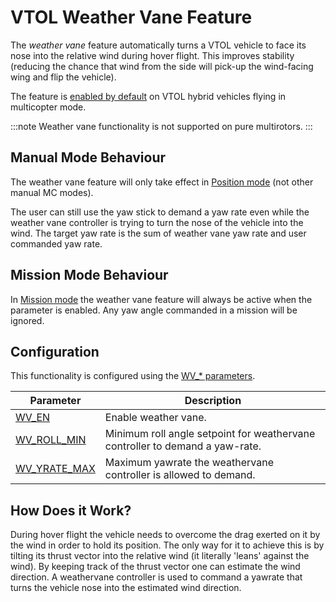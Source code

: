 # VTOL Weather Vane Feature

The *weather vane* feature automatically turns a VTOL vehicle to face its nose into the relative wind during hover flight. This improves stability (reducing the chance that wind from the side will pick-up the wind-facing wing and flip the vehicle).

The feature is [enabled by default](#configuration) on VTOL hybrid vehicles flying in multicopter mode.

:::note
Weather vane functionality is not supported on pure multirotors.
:::

## Manual Mode Behaviour

The weather vane feature will only take effect in [Position mode](../flight_modes/position_mc.md) (not other manual MC modes).

The user can still use the yaw stick to demand a yaw rate even while the weather vane controller is trying to turn the nose of the vehicle into the wind. The target yaw rate is the sum of weather vane yaw rate and user commanded yaw rate.

## Mission Mode Behaviour

In [Mission mode](../flight_modes/mission.md) the weather vane feature will always be active when the parameter is enabled. Any yaw angle commanded in a mission will be ignored.

<span id="configuration"></span>
## Configuration

This functionality is configured using the [WV_* parameters](../advanced_config/parameter_reference.md#WV_EN).

| Parameter                                                                | Description                                                                  |
| ------------------------------------------------------------------------ | ---------------------------------------------------------------------------- |
| [WV_EN](../advanced_config/parameter_reference.md#WV_EN)                 | Enable weather vane.                                                         |
| [WV_ROLL_MIN](../advanced_config/parameter_reference.md#WV_ROLL_MIN)   | Minimum roll angle setpoint for weathervane controller to demand a yaw-rate. |
| [WV_YRATE_MAX](../advanced_config/parameter_reference.md#WV_YRATE_MAX) | Maximum yawrate the weathervane controller is allowed to demand.             |


## How Does it Work?

During hover flight the vehicle needs to overcome the drag exerted on it by the wind in order to hold its position. The only way for it to achieve this is by tilting its thrust vector into the relative wind (it literally 'leans' against the wind). By keeping track of the thrust vector one can estimate the wind direction. A weathervane controller is used to command a yawrate that turns the vehicle nose into the estimated wind direction.
